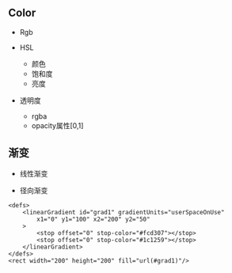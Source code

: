 


## Color

- Rgb
- HSL
	- 颜色
	- 饱和度
	- 亮度

- 透明度
	- rgba
	- opacity属性[0,1]


## 渐变

- 线性渐变

- 径向渐变

```
<defs>
    <linearGradient id="grad1" gradientUnits="userSpaceOnUse"
        x1="0" y1="100" x2="200" y2="50"
    >
        <stop offset="0" stop-color="#fcd307"></stop>
        <stop offset="0" stop-color="#1c1259"></stop>
    </linearGradient>
</defs>
<rect width="200" height="200" fill="url(#grad1)"/>
```


